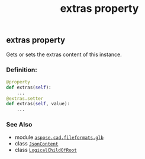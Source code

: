 ﻿---
title: extras property
second_title: Aspose.CAD for Python via .NET API References
description: 
type: docs
weight: 40
url: /python-net/aspose.cad.fileformats.glb/logicalchildofroot/extras/
is_root: false
---

## extras property


Gets or sets the extras content of this instance.
### Definition:
```python
@property
def extras(self):
    ...
@extras.setter
def extras(self, value):
    ...
```

### See Also
* module [`aspose.cad.fileformats.glb`](../../)
* class [`JsonContent`](/cad/python-net/aspose.cad.fileformats.glb.io/jsoncontent)
* class [`LogicalChildOfRoot`](/cad/python-net/aspose.cad.fileformats.glb/logicalchildofroot)
